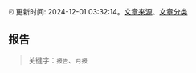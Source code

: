 :alarm_clock: 更新时间: 2024-12-01 03:32:14。[文章来源](/README.md)、[文章分类](/TAGS.md)

## 报告


> 关键字：`报告`、`月报`




